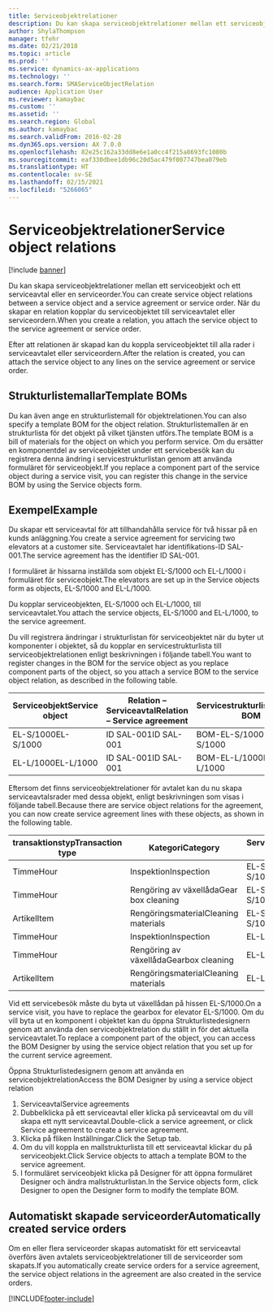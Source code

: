 ```yaml
---
title: Serviceobjektrelationer
description: Du kan skapa serviceobjektrelationer mellan ett serviceobjekt och ett serviceavtal eller en serviceorder.
author: ShylaThompson
manager: tfehr
ms.date: 02/21/2018
ms.topic: article
ms.prod: ''
ms.service: dynamics-ax-applications
ms.technology: ''
ms.search.form: SMAServiceObjectRelation
audience: Application User
ms.reviewer: kamaybac
ms.custom: ''
ms.assetid: ''
ms.search.region: Global
ms.author: kamaybac
ms.search.validFrom: 2016-02-28
ms.dyn365.ops.version: AX 7.0.0
ms.openlocfilehash: 82e25c162a33dd8e6e1a0cc4f215a8693fc1080b
ms.sourcegitcommit: eaf330dbee1db96c20d5ac479f007747bea079eb
ms.translationtype: HT
ms.contentlocale: sv-SE
ms.lasthandoff: 02/15/2021
ms.locfileid: "5266065"
---
```

# <a name="service-object-relations"></a><span data-ttu-id="8ed96-103">Serviceobjektrelationer</span><span class="sxs-lookup"><span data-stu-id="8ed96-103">Service object relations</span></span> 

[!include [banner](../includes/banner.md)]

<span data-ttu-id="8ed96-104">Du kan skapa serviceobjektrelationer mellan ett serviceobjekt och ett serviceavtal eller en serviceorder.</span><span class="sxs-lookup"><span data-stu-id="8ed96-104">You can create service object relations between a service object and a service agreement or service order.</span></span> <span data-ttu-id="8ed96-105">När du skapar en relation kopplar du serviceobjektet till serviceavtalet eller serviceordern.</span><span class="sxs-lookup"><span data-stu-id="8ed96-105">When you create a relation, you attach the service object to the service agreement or service order.</span></span>

<span data-ttu-id="8ed96-106">Efter att relationen är skapad kan du koppla serviceobjektet till alla rader i serviceavtalet eller serviceordern.</span><span class="sxs-lookup"><span data-stu-id="8ed96-106">After the relation is created, you can attach the service object to any lines on the service agreement or service order.</span></span>

## <a name="template-boms"></a><span data-ttu-id="8ed96-107">Strukturlistemallar</span><span class="sxs-lookup"><span data-stu-id="8ed96-107">Template BOMs</span></span>

<span data-ttu-id="8ed96-108">Du kan även ange en strukturlistemall för objektrelationen.</span><span class="sxs-lookup"><span data-stu-id="8ed96-108">You can also specify a template BOM for the object relation.</span></span> <span data-ttu-id="8ed96-109">Strukturlistemallen är en strukturlista för det objekt på vilket tjänsten utförs.</span><span class="sxs-lookup"><span data-stu-id="8ed96-109">The template BOM is a bill of materials for the object on which you perform service.</span></span> <span data-ttu-id="8ed96-110">Om du ersätter en komponentdel av serviceobjektet under ett servicebesök kan du registrera denna ändring i servicestrukturlistan genom att använda formuläret för serviceobjekt.</span><span class="sxs-lookup"><span data-stu-id="8ed96-110">If you replace a component part of the service object during a service visit, you can register this change in the service BOM by using the Service objects form.</span></span>

## <a name="example"></a><span data-ttu-id="8ed96-111">Exempel</span><span class="sxs-lookup"><span data-stu-id="8ed96-111">Example</span></span>

<span data-ttu-id="8ed96-112">Du skapar ett serviceavtal för att tillhandahålla service för två hissar på en kunds anläggning.</span><span class="sxs-lookup"><span data-stu-id="8ed96-112">You create a service agreement for servicing two elevators at a customer site.</span></span>
<span data-ttu-id="8ed96-113">Serviceavtalet har identifikations-ID SAL-001.</span><span class="sxs-lookup"><span data-stu-id="8ed96-113">The service agreement has the identifier ID SAL-001.</span></span>

<span data-ttu-id="8ed96-114">I formuläret är hissarna inställda som objekt EL-S/1000 och EL-L/1000 i formuläret för serviceobjekt.</span><span class="sxs-lookup"><span data-stu-id="8ed96-114">The elevators are set up in the Service objects form as objects, EL-S/1000 and EL-L/1000.</span></span>

<span data-ttu-id="8ed96-115">Du kopplar serviceobjekten, EL-S/1000 och EL-L/1000, till serviceavtalet.</span><span class="sxs-lookup"><span data-stu-id="8ed96-115">You attach the service objects, EL-S/1000 and EL-L/1000, to the service agreement.</span></span>

<span data-ttu-id="8ed96-116">Du vill registrera ändringar i strukturlistan för serviceobjektet när du byter ut komponenter i objektet, så du kopplar en servicestrukturlista till serviceobjektrelationen enligt beskrivningen i följande tabell.</span><span class="sxs-lookup"><span data-stu-id="8ed96-116">You want to register changes in the BOM for the service object as you replace component parts of the object, so you attach a service BOM to the service object relation, as described in the following table.</span></span>

| <span data-ttu-id="8ed96-117">Serviceobjekt</span><span class="sxs-lookup"><span data-stu-id="8ed96-117">Service object</span></span> | <span data-ttu-id="8ed96-118">Relation – Serviceavtal</span><span class="sxs-lookup"><span data-stu-id="8ed96-118">Relation – Service agreement</span></span> | <span data-ttu-id="8ed96-119">Servicestrukturlista</span><span class="sxs-lookup"><span data-stu-id="8ed96-119">Service BOM</span></span>   |
|----------------|------------------------------|---------------|
| <span data-ttu-id="8ed96-120">EL-S/1000</span><span class="sxs-lookup"><span data-stu-id="8ed96-120">EL-S/1000</span></span>      | <span data-ttu-id="8ed96-121">ID SAL-001</span><span class="sxs-lookup"><span data-stu-id="8ed96-121">ID SAL-001</span></span>                   | <span data-ttu-id="8ed96-122">BOM-EL-S/1000</span><span class="sxs-lookup"><span data-stu-id="8ed96-122">BOM-EL-S/1000</span></span> |
| <span data-ttu-id="8ed96-123">EL-L/1000</span><span class="sxs-lookup"><span data-stu-id="8ed96-123">EL-L/1000</span></span>      | <span data-ttu-id="8ed96-124">ID SAL-001</span><span class="sxs-lookup"><span data-stu-id="8ed96-124">ID SAL-001</span></span>                   | <span data-ttu-id="8ed96-125">BOM-EL-L/1000</span><span class="sxs-lookup"><span data-stu-id="8ed96-125">BOM-EL-L/1000</span></span> |

<span data-ttu-id="8ed96-126">Eftersom det finns serviceobjektrelationer för avtalet kan du nu skapa serviceavtalsrader med dessa objekt, enligt beskrivningen som visas i följande tabell.</span><span class="sxs-lookup"><span data-stu-id="8ed96-126">Because there are service object relations for the agreement, you can now create service agreement lines with these objects, as shown in the following table.</span></span>

| <span data-ttu-id="8ed96-127">transaktionstyp</span><span class="sxs-lookup"><span data-stu-id="8ed96-127">Transaction type</span></span> | <span data-ttu-id="8ed96-128">Kategori</span><span class="sxs-lookup"><span data-stu-id="8ed96-128">Category</span></span>           | <span data-ttu-id="8ed96-129">Serviceobjekt</span><span class="sxs-lookup"><span data-stu-id="8ed96-129">Service object</span></span> |
|------------------|--------------------|----------------|
| <span data-ttu-id="8ed96-130">Timme</span><span class="sxs-lookup"><span data-stu-id="8ed96-130">Hour</span></span>             | <span data-ttu-id="8ed96-131">Inspektion</span><span class="sxs-lookup"><span data-stu-id="8ed96-131">Inspection</span></span>         | <span data-ttu-id="8ed96-132">EL-S/1000</span><span class="sxs-lookup"><span data-stu-id="8ed96-132">EL-S/1000</span></span>      |
| <span data-ttu-id="8ed96-133">Timme</span><span class="sxs-lookup"><span data-stu-id="8ed96-133">Hour</span></span>             | <span data-ttu-id="8ed96-134">Rengöring av växellåda</span><span class="sxs-lookup"><span data-stu-id="8ed96-134">Gear box cleaning</span></span>  | <span data-ttu-id="8ed96-135">EL-S/1000</span><span class="sxs-lookup"><span data-stu-id="8ed96-135">EL-S/1000</span></span>      |
| <span data-ttu-id="8ed96-136">Artikel</span><span class="sxs-lookup"><span data-stu-id="8ed96-136">Item</span></span>             | <span data-ttu-id="8ed96-137">Rengöringsmaterial</span><span class="sxs-lookup"><span data-stu-id="8ed96-137">Cleaning materials</span></span> | <span data-ttu-id="8ed96-138">EL-S/1000</span><span class="sxs-lookup"><span data-stu-id="8ed96-138">EL-S/1000</span></span>      |
| <span data-ttu-id="8ed96-139">Timme</span><span class="sxs-lookup"><span data-stu-id="8ed96-139">Hour</span></span>             | <span data-ttu-id="8ed96-140">Inspektion</span><span class="sxs-lookup"><span data-stu-id="8ed96-140">Inspection</span></span>         | <span data-ttu-id="8ed96-141">EL-L/1000</span><span class="sxs-lookup"><span data-stu-id="8ed96-141">EL-L/1000</span></span>      |
| <span data-ttu-id="8ed96-142">Timme</span><span class="sxs-lookup"><span data-stu-id="8ed96-142">Hour</span></span>             | <span data-ttu-id="8ed96-143">Rengöring av växellåda</span><span class="sxs-lookup"><span data-stu-id="8ed96-143">Gearbox cleaning</span></span>   | <span data-ttu-id="8ed96-144">EL-L/1000</span><span class="sxs-lookup"><span data-stu-id="8ed96-144">EL-L/1000</span></span>      |
| <span data-ttu-id="8ed96-145">Artikel</span><span class="sxs-lookup"><span data-stu-id="8ed96-145">Item</span></span>             | <span data-ttu-id="8ed96-146">Rengöringsmaterial</span><span class="sxs-lookup"><span data-stu-id="8ed96-146">Cleaning materials</span></span> | <span data-ttu-id="8ed96-147">EL-L/1000</span><span class="sxs-lookup"><span data-stu-id="8ed96-147">EL-L/1000</span></span>      |

<span data-ttu-id="8ed96-148">Vid ett servicebesök måste du byta ut växellådan på hissen EL-S/1000.</span><span class="sxs-lookup"><span data-stu-id="8ed96-148">On a service visit, you have to replace the gearbox for elevator EL-S/1000.</span></span> <span data-ttu-id="8ed96-149">Om du vill byta ut en komponent i objektet kan du öppna Strukturlistedesignern genom att använda den serviceobjektrelation du ställt in för det aktuella serviceavtalet.</span><span class="sxs-lookup"><span data-stu-id="8ed96-149">To replace a component part of the object, you can access the BOM Designer by using the service object relation that you set up for the current service agreement.</span></span>

<span data-ttu-id="8ed96-150">Öppna Strukturlistedesignern genom att använda en serviceobjektrelation</span><span class="sxs-lookup"><span data-stu-id="8ed96-150">Access the BOM Designer by using a service object relation</span></span>

1. <span data-ttu-id="8ed96-151">Serviceavtal</span><span class="sxs-lookup"><span data-stu-id="8ed96-151">Service agreements</span></span>
2. <span data-ttu-id="8ed96-152">Dubbelklicka på ett serviceavtal eller klicka på serviceavtal om du vill skapa ett nytt serviceavtal.</span><span class="sxs-lookup"><span data-stu-id="8ed96-152">Double-click a service agreement, or click Service agreement to create a service agreement.</span></span>
3. <span data-ttu-id="8ed96-153">Klicka på fliken Inställningar.</span><span class="sxs-lookup"><span data-stu-id="8ed96-153">Click the Setup tab.</span></span>
4. <span data-ttu-id="8ed96-154">Om du vill koppla en mallstrukturlista till ett serviceavtal klickar du på serviceobjekt.</span><span class="sxs-lookup"><span data-stu-id="8ed96-154">Click Service objects to attach a template BOM to the service agreement.</span></span>
5. <span data-ttu-id="8ed96-155">I formuläret serviceobjekt klicka på Designer för att öppna formuläret Designer och ändra mallstrukturlistan.</span><span class="sxs-lookup"><span data-stu-id="8ed96-155">In the Service objects form, click Designer to open the Designer form to modify the template BOM.</span></span>

## <a name="automatically-created-service-orders"></a><span data-ttu-id="8ed96-156">Automatiskt skapade serviceorder</span><span class="sxs-lookup"><span data-stu-id="8ed96-156">Automatically created service orders</span></span>

<span data-ttu-id="8ed96-157">Om en eller flera serviceorder skapas automatiskt för ett serviceavtal överförs även avtalets serviceobjektrelationer till de serviceorder som skapats.</span><span class="sxs-lookup"><span data-stu-id="8ed96-157">If you automatically create service orders for a service agreement, the service object relations in the agreement are also created in the service orders.</span></span>



[!INCLUDE[footer-include](../../includes/footer-banner.md)]